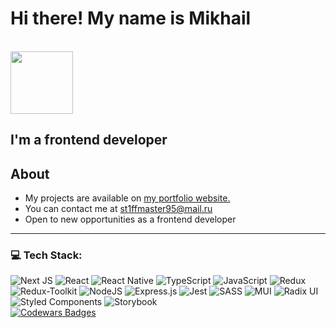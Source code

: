 
<h1 align="left">Hi there! My name is Mikhail</h1>
<br>
<div align="left">
<img src="https://media.giphy.com/media/v1.Y2lkPTc5MGI3NjExbjEyeWtxcHM3NGU2YjY1azg2cjBmN2N1eXdodWYxeHZ0MjRyY2RhbCZlcD12MV9pbnRlcm5hbF9naWZfYnlfaWQmY3Q9cw/lRLzrbhmh5pFf4jOga/giphy.gif" width="100" height="100" />
</div>
<h2 align="left">I'm a frontend developer</h2>

## About
- My projects are available on [my portfolio website.](https://notMikle.github.io/Portfolio/)
- You can contact me at [st1ffmaster95@mail.ru](mailto:st1ffmaster95@mail.ru)
- Open to new opportunities as a frontend developer
---

### 💻 Tech Stack:
![Next JS](https://img.shields.io/badge/Next-black?style=for-the-badge&logo=next.js&logoColor=white)
![React](https://img.shields.io/badge/React-20232A?style=for-the-badge&logo=react&logoColor=61DAFB)
![React Native](https://img.shields.io/badge/react_native-%2320232a.svg?style=for-the-badge&logo=react&logoColor=%2361DAFB)
![TypeScript](https://img.shields.io/badge/TypeScript-007ACC?style=for-the-badge&logo=typescript&logoColor=white)
![JavaScript](https://img.shields.io/badge/JavaScript-F7DF1E?style=for-the-badge&logo=JavaScript&logoColor=black)
![Redux](https://img.shields.io/badge/Redux-593D88?style=for-the-badge&logo=redux&logoColor=white)
![Redux-Toolkit](https://img.shields.io/badge/Redux-Toolkit-593D88?style=for-the-badge&logo=redux&logoColor=white)
![NodeJS](https://img.shields.io/badge/Node.js-43853D?style=for-the-badge&logo=node.js&logoColor=white)
![Express.js](https://img.shields.io/badge/express.js-%23404d59.svg?style=for-the-badge&logo=express&logoColor=%2361DAFB)
![Jest](https://img.shields.io/badge/Jest-323330?style=for-the-badge&logo=Jest&logoColor=white)
![SASS](https://img.shields.io/badge/Sass-CC6699?style=for-the-badge&logo=sass&logoColor=white)
![MUI](https://img.shields.io/badge/MUI-%230081CB.svg?style=for-the-badge&logo=mui&logoColor=white)
![Radix UI](https://img.shields.io/badge/radix%20ui-161618.svg?style=for-the-badge&logo=radix-ui&logoColor=white)
![Styled Components](https://img.shields.io/badge/styled--components-DB7093?style=for-the-badge&logo=styled-components&logoColor=white)
![Storybook](https://img.shields.io/badge/-Storybook-FF4785?style=for-the-badge&logo=storybook&logoColor=white)
<br>
[![Codewars Badges](https://www.codewars.com/users/notMikle/badges/small)](https://www.codewars.com/users/notMikle)
